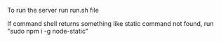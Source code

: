 To run the server run run.sh file

If command shell returns something like static command not found, run "sudo npm i -g node-static"
